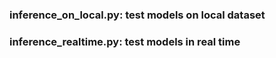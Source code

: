 ### inference_on_local.py: test models on local dataset 
### inference_realtime.py: test models in real time
